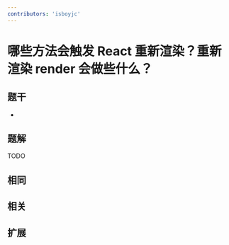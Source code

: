 ```yaml
---
contributors: 'isboyjc'
---
```


# 哪些方法会触发 React 重新渲染？重新渲染 render 会做些什么？


## 题干

- 



## 题解

<!-- ::: details 点我查看题解 -->

  TODO

<!-- ::: -->



## 相同


## 相关


## 扩展

